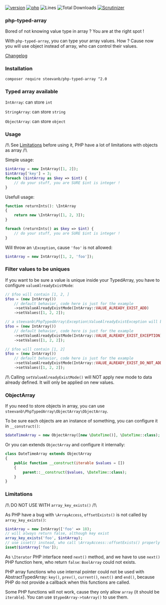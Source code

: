 [![version](https://img.shields.io/badge/version-2.0.1-green.svg)](https://github.com/steevanb/php-typed-array/tree/2.0.1)
[![php](https://img.shields.io/badge/php-^7.1-blue.svg)](https://php.net)
![Lines](https://img.shields.io/badge/code%20lines-1267-green.svg)
![Total Downloads](https://poser.pugx.org/steevanb/php-typed-array/downloads)
[![Scrutinizer](https://scrutinizer-ci.com/g/steevanb/php-typed-array/badges/quality-score.png?b=master)](https://scrutinizer-ci.com/g/steevanb/php-typed-array/)

### php-typed-array

Bored of not knowing value type in array ? You are at the right spot !

With `php-typed-array`, you can type your array values. How ? Cause now you will use object instead of array, who can control their values.

[Changelog](changelog.md)

### Installation

```
composer require steevanb/php-typed-array ^2.0
```

### Typed array available

`IntArray`: can store `int`

`StringArray`: can store `string`

`ObjectArray`: can store `object`

### Usage

/!\ See [Limitations](https://github.com/steevanb/php-typed-array#limitations) before using it, PHP have a lot of limitations with objects as array /!\

Simple usage:
```php
$intArray = new IntArray([1, 2]);
$intArray['key'] = 3;
foreach ($intArray as $key => $int) {
    // do your stuff, you are SURE $int is integer !
}
```

Usefull usage:
```php
function returnInts(): \IntArray
{
    return new \IntArray([1, 2, 3]); 
}

foreach (returnInts() as $key => $int) {
    // do your stuff, you are SURE $int is integer !
}
```

Will throw an `\Exception`, cause `'foo'` is not allowed:
```php
$intArray = new IntArray([1, 2, 'foo']);
```

### Filter values to be uniques

If you want to be sure a value is unique inside your TypedArray, you have to configure `valueAlreadyExistMode`:

```php
// $foo will contain [1, 2, ]
$foo = (new IntArray())
    // default behavior, code here is just for the example
    ->setValueAlreadyExistMode(IntArray::VALUE_ALREADY_EXIST_ADD)
    ->setValues([1, 2, 2]);

// a steevanb\PhpTypedArray\Exception\ValueAlreadyExistException will be thrown
$foo = (new IntArray())
    // default behavior, code here is just for the example
    ->setValueAlreadyExistMode(IntArray::VALUE_ALREADY_EXIST_EXCEPTION)
    ->setValues([1, 2, 2]);

// $foo will contain [1, 2]
$foo = (new IntArray())
    // default behavior, code here is just for the example
    ->setValueAlreadyExistMode(IntArray::VALUE_ALREADY_EXIST_DO_NOT_ADD)
    ->setValues([1, 2, 2]);
```

/!\ Calling `setValueAlreadyExistMode()` will NOT apply new mode to data already defined. It will only be applied on new values. 

### ObjectArray

If you need to store objects in array, you can use `steevanb\PhpTypedArray\ObjectArray\ObjectArray`.

To be sure each objects are an instance of something, you can configure it in `__construct()`:

```php
$dateTimeArray = new ObjectArray([new \DateTime()], \DateTime::class);
```

Or you can extends `ObjectArray` and configure it internally:

```php
class DateTimeArray extends ObjectArray
{
    public function __construct(iterable $values = [])
    {
        parent::__construct($values, \DateTime::class);
    }
}
```

### Limitations

/!\ DO NOT USE WITH `array_key_exists()` /!\

As PHP have a bug with `\ArrayAccess`, `offsetExists()` is not called by `array_key_exists()`:
```php
$intArray = new IntArray(['foo' => 18);
// will always return false, although key exist
array_key_exists('foo', $intArray);
// use isset() instead, who call \ArrayAccess::offsetExists() properly
isset($intArray['foo']);
```

As `\Iterator` PHP interface need `next()` method, and we have to use `next()` PHP function here, who return `false`: `BoolArray` could not exists.

PHP array functions who use internal pointer could not be used with AbstractTypedArray: `key()`, `prev()`, `current()`, `next()` and `end()`,
because PHP do not provide a callback when this functions are called.

Some PHP functions will not work, cause they only allow `array` (it should be `iterable`).
You can use `$typedArray->toArray()` to use them.
